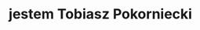---
title : " jestem Tobiasz Pokorniecki"
# full screen navigation
first_name : "Tobiasz"
last_name : "Pokorniecki"
bg_image : "images/backgrounds/full-nav-bg.jpg"
# animated text loop
occupations:
- "Inżynier Informatyki"
- "Full-stack Developer"
- "Flutter Developer"

# slider background image loop
slider_images:
- "images/slider/slider-1.jpg"
- "images/slider/slider-2.jpg"
- "images/slider/slider-3.jpg"
- "images/slider/slider-4.jpg"

# button
button:
  enable : true
  label : "DOWIEDZ SIĘ WIĘCEJ"
  link : "#about"

# custom style
custom_class: "" 
custom_attributes: "" 
custom_css: ""

---